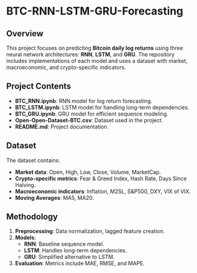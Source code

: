 # BTC-RNN-LSTM-GRU-Forecasting

## Overview

This project focuses on predicting **Bitcoin daily log returns** using three neural network architectures: **RNN**, **LSTM**, and **GRU**. The repository includes implementations of each model and uses a dataset with market, macroeconomic, and crypto-specific indicators.

## Project Contents

- **BTC_RNN.ipynb**: RNN model for log return forecasting.
- **BTC_LSTM.ipynb**: LSTM model for handling long-term dependencies.
- **BTC_GRU.ipynb**: GRU model for efficient sequence modeling.
- **Open-Open-Dataset-BTC.csv**: Dataset used in the project.
- **README.md**: Project documentation.

## Dataset

The dataset contains:
- **Market data**: Open, High, Low, Close, Volume, MarketCap.
- **Crypto-specific metrics**: Fear & Greed Index, Hash Rate, Days Since Halving.
- **Macroeconomic indicators**: Inflation, M2SL, S&P500, DXY, VIX of VIX.
- **Moving Averages**: MA5, MA20.

## Methodology

1. **Preprocessing**: Data normalization, lagged feature creation.
2. **Models**:
   - **RNN**: Baseline sequence model.
   - **LSTM**: Handles long-term dependencies.
   - **GRU**: Simplified alternative to LSTM.
3. **Evaluation**: Metrics include MAE, RMSE, and MAPE.

